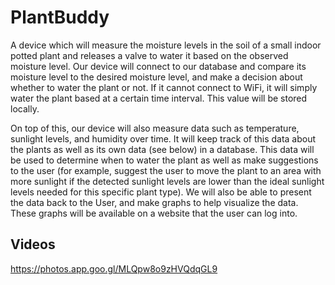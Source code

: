 # PlantBuddy

 A device which will measure the moisture levels in the soil of a small indoor potted plant and releases a valve to water it based on the observed moisture level. Our device will connect to our database and compare its moisture level to the desired moisture level, and make a decision about whether to water the plant or not. If it cannot connect to WiFi, it will simply water the plant based at a certain time interval. This value will be stored locally.

On top of this, our device will also measure data such as temperature, sunlight levels, and humidity over time. It will keep track of this data about the plants as well as its own data (see below) in a database. This data will be used to determine when to water the plant as well as make suggestions to the user (for example, suggest the user to move the plant to an area with more sunlight if the detected sunlight levels are lower than the ideal sunlight levels needed for this specific plant type). We will also be able to present the data back to the User, and make graphs to help visualize the data. These graphs will be available on a website that the user can log into. 

## Videos
https://photos.app.goo.gl/MLQpw8o9zHVQdqGL9
